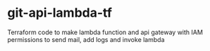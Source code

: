 # git-api-lambda-tf
Terraform code to make lambda function and api gateway with IAM permissions to send mail, add logs and invoke lambda
